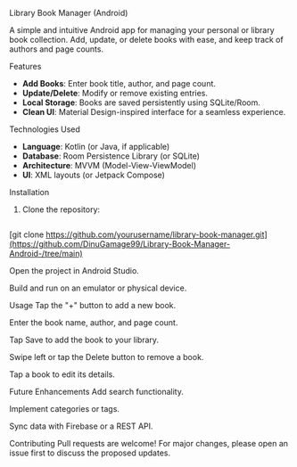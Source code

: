 Library Book Manager (Android)

A simple and intuitive Android app for managing your personal or library book collection. Add, update, or delete books with ease, and keep track of authors and page counts.

 Features
- **Add Books**: Enter book title, author, and page count.
- **Update/Delete**: Modify or remove existing entries.
- **Local Storage**: Books are saved persistently using SQLite/Room.
- **Clean UI**: Material Design-inspired interface for a seamless experience.


 Technologies Used
- **Language**: Kotlin (or Java, if applicable)
- **Database**: Room Persistence Library (or SQLite)
- **Architecture**: MVVM (Model-View-ViewModel)
- **UI**: XML layouts (or Jetpack Compose)

 Installation
1. Clone the repository:
   ```bash
  [git clone https://github.com/yourusername/library-book-manager.git](https://github.com/DinuGamage99/Library-Book-Manager-Android-/tree/main)
  
Open the project in Android Studio.

Build and run on an emulator or physical device.

Usage
Tap the "+" button to add a new book.

Enter the book name, author, and page count.

Tap Save to add the book to your library.

Swipe left or tap the Delete button to remove a book.

Tap a book to edit its details.

Future Enhancements
Add search functionality.

Implement categories or tags.

Sync data with Firebase or a REST API.

Contributing
Pull requests are welcome! For major changes, please open an issue first to discuss the proposed updates.
